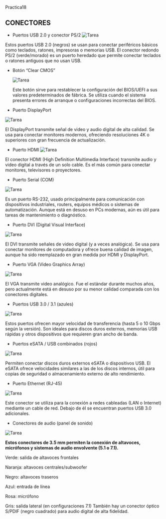 Practica18
## CONECTORES
- Puertos USB 2.0 y conector PS/2
![Tarea](img/01.png)


Estos puertos USB 2.0 (negros) se usan para conectar periféricos básicos como teclados, ratones, impresoras o memorias USB.
El conector redondo PS/2 (verde/morado) es un puerto heredado que permite conectar teclados o ratones antiguos que no usan USB.
- Botón “Clear CMOS”

  ![Tarea](img/aof2.png)

  Este botón sirve para restablecer la configuración del BIOS/UEFI a sus valores predeterminados de fábrica.
Se utiliza cuando el sistema presenta errores de arranque o configuraciones incorrectas del BIOS.
- Puerto DisplayPort

![Tarea](img/aof3.png)

El DisplayPort transmite señal de video y audio digital de alta calidad.
Se usa para conectar monitores modernos, ofreciendo resoluciones 4K o superiores con gran frecuencia de actualización.

- Puerto HDMI
![Tarea](img/aof4.png)

El conector HDMI (High Definition Multimedia Interface) transmite audio y video digital a través de un solo cable.
Es el más común para conectar monitores, televisores o proyectores.

- Puerto Serial (COM)

![Tarea](img/aof5.png)

Es un puerto RS-232, usado principalmente para comunicación con dispositivos industriales, routers, equipos médicos o sistemas de automatización.
Aunque está en desuso en PCs modernas, aún es útil para tareas de mantenimiento o diagnóstico.



- Puerto DVI (Digital Visual Interface)

![Tarea](img/aof6.png)
   
El DVI transmite señales de video digital (y a veces analógica).
Se usa para conectar monitores de computadora y ofrece buena calidad de imagen, aunque ha sido reemplazado en gran medida por HDMI y DisplayPort.




- Puerto VGA (Video Graphics Array)

![Tarea](img/aof7.png)

El VGA transmite video analógico.
Fue el estándar durante muchos años, pero actualmente está en desuso por su menor calidad comparada con los conectores digitales.



- Puertos USB 3.0 / 3.1 (azules)

![Tarea](img/aof8.png)

Estos puertos ofrecen mayor velocidad de transferencia (hasta 5 o 10 Gbps según la versión).
Son ideales para discos duros externos, memorias USB rápidas y otros dispositivos que requieren gran ancho de banda.




- Puertos eSATA / USB combinados (rojos)

![Tarea](img/aof9.png)

Permiten conectar discos duros externos eSATA o dispositivos USB.
El eSATA ofrece velocidades similares a las de los discos internos, útil para copias de seguridad o almacenamiento externo de alto rendimiento.




- Puerto Ethernet (RJ-45)

![Tarea](img/aof10.png)

Este conector se utiliza para la conexión a redes cableadas (LAN o Internet) mediante un cable de red.
Debajo de él se encuentran puertos USB 3.0 adicionales.




- Conectores de audio (panel de sonido)

![Tarea](img/aof11.png)

**Estos conectores de 3.5 mm permiten la conexión de altavoces, micrófonos y sistemas de audio envolvente (5.1 o 7.1).**

Verde: salida de altavoces frontales

Naranja: altavoces centrales/subwoofer

Negro: altavoces traseros

Azul: entrada de línea

Rosa: micrófono

Gris: salida lateral (en configuraciones 7.1)
También hay un conector óptico S/PDIF (negro cuadrado) para audio digital de alta fidelidad.

